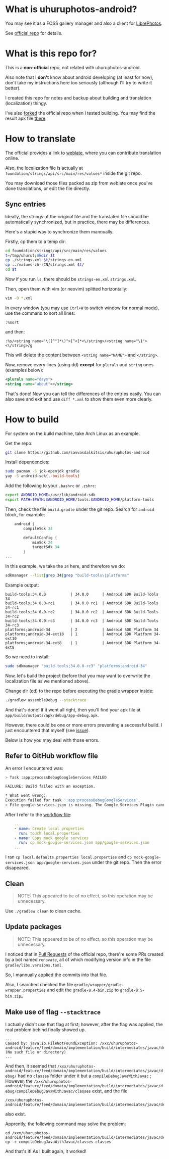 # What is uhuruphotos-android?
You may see it as a FOSS gallery manager and also a client for [LibrePhotos](https://github.com/LibrePhotos/librephotos).

See [official repo](https://github.com/savvasdalkitsis/uhuruphotos-android) for details.

# What is this repo for?
This is a **non-official** repo, not related with uhuruphotos-android.

Also note that I **don't** know about android developing (at least for now),
don't take my instructions here too seriously (although I'll try to write it better).

I created this repo for notes and backup about building and translation (localization) thingy.

I've also [forked](https://github.com/clsty/uhuruphotos-android) the official repo when I tested building.
You may find the result apk file [there](https://github.com/clsty/uhuruphotos-android/releases).

# How to translate
The official provides a link to [weblate](https://hosted.weblate.org/engage/uhuruphotos/), where you can contribute translation online.

Also, the localization file is actually at `foundation/strings/api/src/main/res/values*` inside the git repo.

You may download those files packed as zip from weblate once you've done translations, or edit the file directly.

## Sync entries
Ideally, the strings of the original file and the translated file should be automatically synchronized, but in practice, there may be differences.

Here's a stupid way to synchronize them mannually.

Firstly, cp them to a temp dir:
```bash
cd foundation/strings/api/src/main/res/values
t=/tmp/uhurut;mkdir $t
cp ./strings.xml $t/strings-en.xml
cp ../values-zh-rCN/strings.xml $t/
cd $t
```
Now if you run `ls`, there should be `strings-en.xml` `strings.xml`.

Then, open them with vim (or neovim) splitted horizontally:
```bash
vim -O *.xml
```
In every window (you may use `Ctrl+W` to switch window for normal mode), use the command to sort all lines:
```vimcommand
:%sort
```
and then:
```vimcommand
:%s/<string name="\([^"]*\)">[^<]*<\/string>/<string name="\1"><\/string>/g
```
This will delete the content between `<string name="NAME">` and `</string>`.

Now, remove every lines (using dd) **except** for `plurals` and `string` ones (examples below):
```xml
<plurals name="days">
<string name="about"></string>
```
That's done! Now you can tell the differences of the entries easily.
You can also save and exit and use `diff *.xml` to show them even more clearly.


# How to build
For system on the build machine, take Arch Linux as an example.

Get the repo:
```bash
git clone https://github.com/savvasdalkitsis/uhuruphotos-android
```

Install dependencies:
```bash
sudo pacman -S jdk-openjdk gradle
yay -S android-sdk{,-build-tools}
```
Add the following to your `.bashrc` or `.zshrc`:
```bash
export ANDROID_HOME=/usr/lib/android-sdk
export PATH=$PATH:$ANDROID_HOME/tools:$ANDROID_HOME/platform-tools
```

Then, check the file `build.gradle` under the git repo.
Search for `android` block, for example:
```gradle
    android {
        compileSdk 34

        defaultConfig {
            minSdk 24
            targetSdk 34
        }
...
```
In this example, we take the `34` here, and therefore we do:
```bash
sdkmanager --list|grep 34|grep "build-tools\|platforms"
```
Example output:
```plain
build-tools;34.0.0           | 34.0.0      | Android SDK Build-Tools 34                                          
build-tools;34.0.0-rc1       | 34.0.0 rc1  | Android SDK Build-Tools 34-rc1                                      
build-tools;34.0.0-rc2       | 34.0.0 rc2  | Android SDK Build-Tools 34-rc2                                      
build-tools;34.0.0-rc3       | 34.0.0 rc3  | Android SDK Build-Tools 34-rc3                                      
platforms;android-34         | 2           | Android SDK Platform 34                                             
platforms;android-34-ext10   | 1           | Android SDK Platform 34-ext10                                       
platforms;android-34-ext8    | 1           | Android SDK Platform 34-ext8   
```
So we need to install:
```bash
sudo sdkmanager "build-tools;34.0.0-rc3" "platforms;android-34"
```

Now, let's build the project (before that you may want to overwrite the localization file as we mentioned above).

Change dir (cd) to the repo before executing the gradle wrapper inside:
```bash
./gradlew assembleDebug --stacktrace
```
And that's done!
If it went all right, then you'll find your apk file at `app/build/outputs/apk/debug/app-debug.apk`.

However, there could be one or more errors preventing a successful build.
I just encountered that myself (see [issue](https://github.com/savvasdalkitsis/uhuruphotos-android/issues/515)).

Below is how you may deal with those errors.

## Refer to GitHub workflow file
An error I encountered was:
```bash
> Task :app:processDebugGoogleServices FAILED

FAILURE: Build failed with an exception.

* What went wrong:
Execution failed for task ':app:processDebugGoogleServices'.
> File google-services.json is missing. The Google Services Plugin cannot function without it.
```
After I refer to the [workflow file](https://github.com/savvasdalkitsis/uhuruphotos-android/blob/main/.github/workflows/main.yml):
```yml
    ...
    - name: Create local properties
      run: touch local.properties
    - name: Copy mock google services
      run: cp mock-google-services.json app/google-services.json
    ...
```
I ran `cp local.defaults.properties local.properties` and `cp mock-google-services.json app/google-services.json` under the git repo.
Then the error disapeared.

## Clean
> NOTE: This appeared to be of no effect, so this operation may be unnecessary.

Use `./gradlew clean` to clean cache.

## Update packages
> NOTE: This appeared to be of no effect, so this operation may be unnecessary.

I noticed that in [Pull Requests](https://github.com/savvasdalkitsis/uhuruphotos-android/pulls) of the official repo, there're some PRs created by a bot named `renovate`, all of which modifying version info in the file `gradle/libs.versions.toml`.

So, I mannually applied the commits into that file.

Also, I searched checked the file `gradle/wrapper/gradle-wrapper.properties` and edit the `gradle-8.4-bin.zip` to `gradle-8.5-bin.zip`。

## Make use of flag `--stacktrace`
I actually didn't use that flag at first; however, after the flag was applied, the real problem behind finally showed up.

```plain
...
Caused by: java.io.FileNotFoundException: /xxx/uhuruphotos-android/feature/feed/domain/implementation/build/intermediates/javac/debug/classes/com/savvasdalkitsis/uhuruphotos/feature/feed/domain/implementation/broadcast/Hilt_CancelFeedDetailsDownloadWorkBroadcastReceiver.class (No such file or directory)
...
```
And then, it seemed that `/xxx/uhuruphotos-android/feature/feed/domain/implementation/build/intermediates/javac/debug/` had no `classes` folder under it but a `compileDebugJavaWithJavac` ;
However, the `/xxx/uhuruphotos-android/feature/feed/domain/implementation/build/intermediates/javac/debug/compileDebugJavaWithJavac/classes` exist, and the file
```plain
/xxx/uhuruphotos-android/feature/feed/domain/implementation/build/intermediates/javac/debug/compileDebugJavaWithJavac/classes/com/savvasdalkitsis/uhuruphotos/feature/feed/domain/implementation/broadcast/Hilt_CancelFeedDetailsDownloadWorkBroadcastReceiver.class
```
also exist.

Apprently, the following command may solve the problem:
```
cd /xxx/uhuruphotos-android/feature/feed/domain/implementation/build/intermediates/javac/debug
cp -r compileDebugJavaWithJavac/classes classes
```
And that's it! As I built again, it worked!
